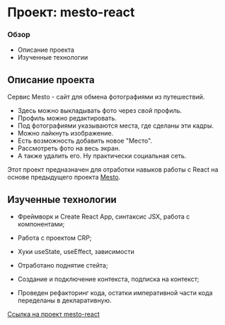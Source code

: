 # Проект: mesto-react

### Обзор

* Описание проекта
* Изученные технологии

## Описание проекта
Сервис Mesto - сайт для обмена фотографиями из путешествий.

* Здесь можно выкладывать фото через свой профиль.
* Профиль можно редактировать.
* Под фотографиями указываются места, где сделаны эти кадры.
* Можно лайкнуть изображение.
* Есть возможность добавить новое "Место".
* Рассмотреть фото на весь экран.
* А также удалить его. Ну практически социальная сеть.

Этот проект предназначен для отработки навыков работы с React на основе предыдущего проекта [Mesto](https://byglebb.github.io/mesto/index.html).

## Изученные технологии

* Фреймворк и Create React App, синтаксис JSX, работа с компонентами;
* Работа с проектом CRP;
* Хуки useState, useEffect, зависимости

* Отработано поднятие стейта;
* Создание и подключение контекста, подписка на контекст;
* Проведен рефакторинг кода, остатки императивной части кода переделаны в декларативную.

[Ссылка на проект mesto-react](https://byglebb.github.io/mesto-react/index.html)